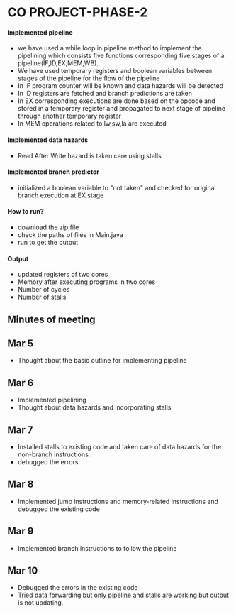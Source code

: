 # CO PROJECT-PHASE-2

#### Implemented pipeline 
* we have used a while loop in pipeline method to implement the pipelining which consists five functions corresponding five stages of a pipeline(IF,ID,EX,MEM,WB).
* We have used temporary registers and boolean variables between stages of the pipeline for the flow of the pipeline
* In IF program counter will be known and data hazards will be detected
* In ID registers are fetched and branch predictions are taken
* In EX corresponding executions are done based on the opcode and stored in a temporary register and propagated to next stage of pipeline through another temporary register
* In MEM operations related to lw,sw,la are executed
#### Implemented data hazards
* Read After Write hazard is taken care using stalls

#### Implemented branch predictor
* initialized a boolean variable to "not taken" and checked for original branch execution at EX stage

#### How to run?
* download the zip file 
* check the paths of files in Main.java
* run to get the output

#### Output
* updated registers of two cores
* Memory after executing programs in two cores
* Number of cycles
* Number of stalls

## Minutes of meeting
## Mar 5
* Thought about the basic outline for implementing pipeline
## Mar 6
* Implemented pipelining 
* Thought about data hazards and incorporating stalls 
## Mar 7
* Installed stalls to existing code and taken care of data hazards for the non-branch instructions.
* debugged the errors
## Mar 8
* Implemented jump instructions and memory-related instructions and debugged the existing code
## Mar 9
* Implemented branch instructions to follow the pipeline
## Mar 10
* Debugged the errors in the existing code
* Tried data forwarding but only pipeline and stalls are working but output is not updating.
